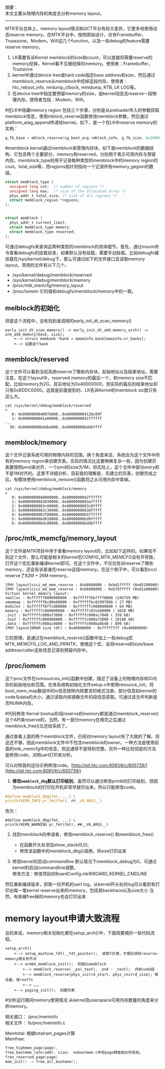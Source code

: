 摘要：  
本文主要从物理内存的角度去分析memory layout。

---

MTK平台总体上，memory layout情况和QCT平台有较大差异，它更多地使用动态reserve memory。在MTK平台中，按照原始设计，仅有Framebuffer，Trusezone，Modem，Wifi这几个function，以及一些debug的feature需要reserve memory，

1. LK需要告诉Kernel memblock的size和count，可以直接将需要reserve的memory挖掉，Kernel看不见被挖掉的memory。使用者：Framebuffer，Trustzone
1. kernel中通过device tree或hard code指定base address和size，然后通过memblock_reserve从memblock中挖掉这段内存。使用者：htc_reboot_info, mrdump_clbock, minidump, RTB, LK LOG等。
1. 在device tree中指定要预留memory的size，由kernel动态去reserve一段物理内存。使用者包括：Modem，Wifi。

#在LK中隐藏memory region
包括三个步骤，分别是从preloader传入的参数获取memblock信息，使用mblock_reserve函数修改memblock参数，然后通过platform_atag_append传递给kernel。如下，是一个在LK中reserve memory的实例：

```c
g_fb_base = mblock_reserve(&g_boot_arg->mblock_info, g_fb_size, 0x10000, 0x100000000, RANKMAX);
```

#memblock
kernel通过memblock来管理内存块，如下是memblock的数据结构，它包含两个主要部分，memory和reserved，分别用于表示可用内存与预留内存。memblock_type则用于记录每种类型的memblock中的memory region的cout，total_size等，而regions指针则指向一个记录所有memory_gegion的数组。


```c
struct memblock_type {
  unsigned long cnt;  /* number of regions */
  unsigned long max;  /* size of the allocated array */
  phys_addr_t total_size; /* size of all regions */
  struct memblock_region *regions;
};


struct memblock {
  phys_addr_t current_limit;
  struct memblock_type memory;
  struct memblock_type reserved;
};
```

可通过debugfs来查询这两种类型的memblock的具体细节。首先，通过mount命令查看debugfs的挂载目录，如果默认没有挂载，需要手动挂载。比如debugfs被挂载在/sys/kernel/debug下，那么可通过如下的文件接口去读取memory layout。常用的文件有以下几个。

  * /sys/kernel/debug/memblock/reserved
  * /sys/kernel/debug/memblock/memory
  * /proc/mtk_memcfg/memory_layout
  * /proc/iomem 它的值和debugfs/memblock/memory中的一致。

## melblock的初始化
但是这个流程中，没有找到谁调用的early_init_dt_scan_memory() 

```
early_init_dt_scan_memory() -> early_init_dt_add_memory_arch() -> arm_add_memory(base, size); 
    +--> struct membank *bank = &meminfo.bank[meminfo.nr_banks];
    +--> 设置这个bank
```


## memblock/reserved
这个文件可以看到当前系统reserve了哪些内存块，起始地址以及结束地址。需要注意，在这个layout中，reserved memory的最后一个，和memory size不匹配。比如memory为2G，其实地址为0x40000000，但实际的最后的结束地址却只有0xBDDC0000。这就是前面提到的，LK告诉Kernel的memblock siz就只有这么大。

```
cat /sys/kernel/debug/memblock/reserved                                        <
   0: 0x000000004007b000..0x000000004120c09f
   1: 0x0000000041e00000..0x0000000041ffffff
...
  30: 0x00000000bddbe000..0x00000000bddbffff
```

## memblock/memory
这个文件记录系统可用的物理内存的范围，换个角度来说，系统会为这个文件中所有的memory region来创建页表。实际的情况比这要稍微复杂一些，因为创建页表要按照pmd来对齐，一个pmd的size为1M，但实际上，这个文件中部分entry却不是1M对齐的。这里不详细分析，目前我的理解是，先建立的页表，创建完成之后，有模块使用memblock_remove()函数将之从可用内存中拿掉。

```
cat /sys/kernel/debug/memblock/memory                                          <
   0: 0x0000000040000000..0x0000000042ffffff
   1: 0x0000000043030000..0x0000000083afffff
   2: 0x0000000083c00000..0x0000000083c0ffff
   3: 0x0000000083c30400..0x0000000083dfffff
   4: 0x0000000083f00000..0x00000000b5ffffff
   5: 0x00000000bd010000..0x00000000bd9fffff
   6: 0x00000000bdc00000..0x00000000bddbffff
```

## /proc/mtk_memcfg/memory_layout
这个文件是MTK项目中用于查看memory layout的，比如如下这样的。如果找不到这个文件，那么可能是相关的kernel宏CONFIG_MTK_MEMCFG没有开导致，打开这个宏后重新编译kernel即可。在这个文件中，不仅仅告诉reserve了哪些memory，还会告诉是谁在reserve这段memory。在这个例子中，可以看到ccci reserve了82M + 26M memory。

```
[PHY layout]ccci_md_mem_reserve : 0xb8000000 - 0xbd1fffff (0x05200000) 
[PHY layout]ccci_md_mem_reserve : 0xb6000000 - 0xb79fffff (0x01a00000) 
Virtual kernel memory layout: 
vmalloc : 0xffffff8000000000 - 0xffffffbbffff0000 (245759 MB) 
vmemmap : 0xffffffbc00e00000 - 0xffffffbc02997000 ( 27 MB) 
modules : 0xffffffbffc000000 - 0xffffffc000000000 ( 64 MB) 
memory : 0xffffffc000000000 - 0xffffffc07e200000 ( 2018 MB) 
.init : 0xffffffc000a73000 - 0xffffffc000ac7840 ( 339 kB) 
.text : 0xffffffc000080000 - 0xffffffc000a73000 ( 10188 kB) 
.data : 0xffffffc000ac8000 - 0xffffffc000ba8b40 ( 899 kB) 
[PHY layout]DRAM size (dt) : 0x40000000 - 0x7fffffff (0x40000000) 
```

它的原理，是通过在memblock_reserve()函数中加上一些debug宏MTK_MEMCFG_LOG_AND_PRINTK，使用这个宏，会将reserve的size/base address/caller这些信息记录到预留内存中。

## /proc/iomem
这个proc文件在ioresources_init()函数中创建，描述了设备上的物理内存和IO内存的起始地址和范围。在体系结构初始化文件setup.c中使用resource_init，将boot_mem_map数组中的io信息按照内核要求的格式注册，部分信息如kernel的code与data的大小，通过读取内核镜像文件的段信息获取。可通过该文件判断是否NUMA内存。

#代码修改
Kernel bootup阶段reserve的memory都是通过memblock_reserve()这个API来reserve的，当然，有一部分memory在用完之后通过memblock_free()又还给系统了。

通过查看上面的两个memblock文件，已经对memory layout有了大致的了解。但这还不够，因此memblock文件中不包含memblock的owner。一种方法是使用前面的mtk_memcfg中的信息，但这通常不是特别完整。另外一种比较彻底的方法是修改code，对照uart打印来分析。

可以对照我的这份示例修改code。[http://git.htc.com:8081/#/c/605739/](http://git.htc.com:8081/#/c/605739/)

1. **修改`memblock_dbg`默认打印级别**。虽然可以通过修改printk的打印级别，但因为memblock的打印在开机非常早就印出来，所以只能修改code。

```c
#define memblock_dbg(fmt, ...) \
printk(KERN_INFO pr_fmt(fmt), ##__VA_ARGS__)
```
改为：

```
#define memblock_dbg(fmt, ...) \
printk(KERN_WARNING pr_fmt(fmt), ##__VA_ARGS__)
```
2. 找到memblock的申请者，修改memblock_reserve() 和memblock_free()
    * 在函数开头处添加show_stack(0,0);
    * 修改该函数中的memblock_dbg()调用，将size打印出来

3. 修改kernel的启动commandline
默认情况下memblock_debug为0，可通过kernel的启动commandline调整。  
修改方法：修改项目的BoardConfig.mk中BOARD_KERNEL_CMDLINE

然后重新编译版本，抓取一份开机的uart log，从kernel开头处的log可以看到有打印出每一笔kernel reserve出来的memory，包括其backtrace以及size大小
当然，有些被free掉的memory也会打印出来

# memory layout申请大致流程
总的来说，memory相关初始化都在setup_arch()中，下面简要摘抄一些代码流程。

```
setup_arch()
    +--> setup_machine_fdt(__fdt_pointer);  读取fdt表，方便后续找reserve-memory相关的节点
    +--> arm64_memblock_init();  初始化memblock
        +--> memblock_reserve(__pa(_text), _end - _text);  内核code段
        +--> memblock_reserve(phys_initrd_start, phys_initrd_size); 根设备，放rootfs
        +--> 。。。 
    +--> paging_init();  创建页表
```

#分析运行期间memory使用情况
从kernel及userspace可用内存数量的角度来分析memory。

相关接口： /proc/meminfo  
相关文件： fs/proc/meminfo.c

Memtotal: 根据totalram_pages计算  
Memfree: 

```c
free_highmem_page(page),
free_bootmem_late(addr, size)  nobootmem.c中将page释放给伙伴系统。
free_reserved_page(page)
mem_init() -> free_all_bootmem();
```


